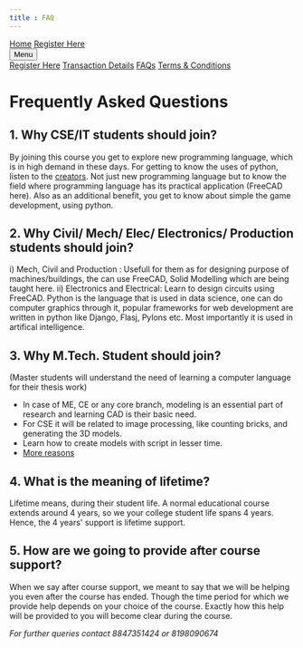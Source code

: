 ```yaml
---
title : FAQ
---
```


<link rel = "stylesheet" href = "style/intro.css">

<link rel = "stylesheet" href = "https://www.w3schools.com/w3css/4/w3.css">

<div class="w3-bar w3-light-grey">
<a href="https://greatdevelopers.github.io/ScriptCAD" class="w3-bar-item w3-button">Home</a>
<a href="https://goo.gl/forms/YeDk8IqOeDLKQOtB2" class="w3-bar-item w3-button">Register Here</a>
<div class="w3-dropdown-hover">
<button class="w3-button">Menu</button>
<div class="w3-dropdown-content w3-bar-block w3-card-4">
<a href="https://goo.gl/forms/YeDk8IqOeDLKQOtB2" class="w3-bar-item w3-button">Register Here</a>
<a href="https://greatdevelopers.github.io/ScriptCAD/Payment.html" class="w3-bar-item w3-button">Transaction Details</a>
<a href="https://greatdevelopers.github.io/ScriptCAD/FAQ.html" class="w3-bar-item w3-button">FAQs</a>
<a href="https://greatdevelopers.github.io/ScriptCAD/Terms.html" class="w3-bar-item w3-button">Terms & Conditions</a>
</div>
</div>
</div>


# Frequently Asked Questions

## 1. Why CSE/IT students should join?


By joining this course you get to explore new programming language, which is in high demand in these days.
For getting to know the uses of python, listen to the [creators](https://www.python.org/about/apps).
Not just new programming language but to know the field where programming language has its practical application (FreeCAD here).
Also as an additional benefit, you get to know about simple the game development, using python.

## 2.  Why Civil/ Mech/ Elec/ Electronics/ Production students should join?


i) Mech, Civil and Production : Usefull for them as for designing purpose of machines/buildings, the can use FreeCAD, Solid Modelling which are being taught here.
ii) Electronics and Electrical: Learn to design circuits using FreeCAD.
Python is the language that is used in data science, one can do computer graphics through it, popular frameworks for web development are written in python like Django, Flasj, Pylons etc. Most importantly it is used in artifical intelligence.

## 3. Why M.Tech. Student should join?


(Master students will understand the need of learning a computer language for their thesis work)
- In case of ME, CE or any core branch, modeling is an essential part of research and learning CAD is their basic need.
- For CSE it will be related to image processing, like counting bricks, and generating the 3D models.
- Learn how to create models with script in lesser time.
- [More reasons](https://www.stat.washington.edu/~hoytak/blog/whypython.html)

## 4. What is the meaning of lifetime?


Lifetime means, during their student life. 
A normal educational course extends around 4 years, so we your college student life spans 4 years.
Hence, the 4 years' support is lifetime support.

## 5. How are we going to provide after course support?

When we say after course support, we meant to say that we will be helping you even after the course has ended.
Though the time period for which we provide help depends on your choice of the course.
Exactly how this help will be provided to you will become clear during the course.


*For further queries contact 8847351424 or 8198090674*
